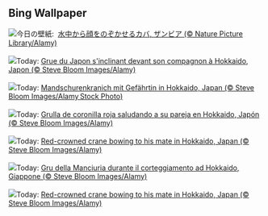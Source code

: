 ## Bing Wallpaper
![](https://www.bing.com/th?id=OHR.HippopotamusDay_JA-JP7192785124_UHD.jpg&w=1000)今日の壁紙: &nbsp;[水中から顔をのぞかせるカバ, ザンビア (© Nature Picture Library/Alamy)](https://www.bing.com/th?id=OHR.HippopotamusDay_JA-JP7192785124_UHD.jpg)
<br><br/>
![](https://www.bing.com/th?id=OHR.BowingCrane_FR-FR5228524278_UHD.jpg&w=1000)Today: [Grue du Japon s'inclinant devant son compagnon à Hokkaido, Japon (© Steve Bloom Images/Alamy)](https://www.bing.com/th?id=OHR.BowingCrane_FR-FR5228524278_UHD.jpg)
<br><br/>
![](https://www.bing.com/th?id=OHR.BowingCrane_DE-DE6578691031_UHD.jpg&w=1000)Today: [Mandschurenkranich mit Gefährtin in Hokkaido, Japan (© Steve Bloom Images/Alamy Stock Photo)](https://www.bing.com/th?id=OHR.BowingCrane_DE-DE6578691031_UHD.jpg)
<br><br/>
![](https://www.bing.com/th?id=OHR.BowingCrane_ES-ES1063645662_UHD.jpg&w=1000)Today: [Grulla de coronilla roja saludando a su pareja en Hokkaido, Japón (© Steve Bloom Images/Alamy)](https://www.bing.com/th?id=OHR.BowingCrane_ES-ES1063645662_UHD.jpg)
<br><br/>
![](https://www.bing.com/th?id=OHR.BowingCrane_EN-GB2663827319_UHD.jpg&w=1000)Today: [Red-crowned crane bowing to his mate in Hokkaido, Japan (© Steve Bloom Images/Alamy)](https://www.bing.com/th?id=OHR.BowingCrane_EN-GB2663827319_UHD.jpg)
<br><br/>
![](https://www.bing.com/th?id=OHR.BowingCrane_IT-IT9417947557_UHD.jpg&w=1000)Today: [Gru della Manciuria durante il corteggiamento ad Hokkaido, Giappone (© Steve Bloom Images/Alamy)](https://www.bing.com/th?id=OHR.BowingCrane_IT-IT9417947557_UHD.jpg)
<br><br/>
![](https://www.bing.com/th?id=OHR.BowingCrane_PT-BR4236124881_UHD.jpg&w=1000)Today: [Red-crowned crane bowing to his mate in Hokkaido, Japan (© Steve Bloom Images/Alamy)](https://www.bing.com/th?id=OHR.BowingCrane_PT-BR4236124881_UHD.jpg)
<br><br/>
